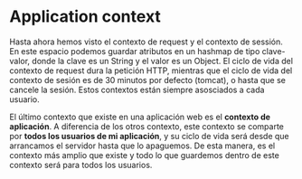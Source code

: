 # Application context

Hasta ahora hemos visto el contexto de request y el contexto de sessión. En este espacio podemos guardar atributos en un hashmap de tipo clave-valor, donde la clave es un String y el valor es un Object. El ciclo de vida del contexto de request dura la petición HTTP, mientras que el ciclo de vida del contexto de sesión es de 30 minutos por defecto (tomcat), o hasta que se cancele la sesión. Estos contextos están siempre asosciados a cada usuario.

El último contexto que existe en una aplicación web es el **contexto de aplicación**. A diferencia de los otros contexto, este contexto se comparte por **todos los usuarios de mi aplicación**, y su ciclo de vida será desde que arrancamos el servidor hasta que lo apaguemos. De esta manera, es el contexto más amplio que existe y todo lo que guardemos dentro de este contexto será para todos los usuarios.